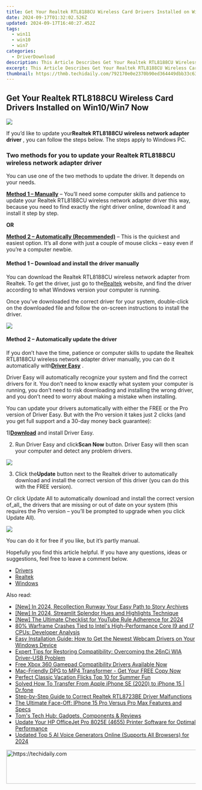 ```yaml
---
title: Get Your Realtek RTL8188CU Wireless Card Drivers Installed on Win10/Win7 Now!
date: 2024-09-17T01:32:02.526Z
updated: 2024-09-17T16:40:27.452Z
tags:
  - win11
  - win10
  - win7
categories:
  - DriverDownload
description: This Article Describes Get Your Realtek RTL8188CU Wireless Card Drivers Installed on Win10/Win7 Now!
excerpt: This Article Describes Get Your Realtek RTL8188CU Wireless Card Drivers Installed on Win10/Win7 Now!
thumbnail: https://thmb.techidaily.com/792170e0e2370b90ed364449dbb33c6317a0c77d0146e2f6b1baa308caf64e32.jpg
---
```


## Get Your Realtek RTL8188CU Wireless Card Drivers Installed on Win10/Win7 Now

![](https://images.drivereasy.com/wp-content/uploads/2019/05/image-601.png)

 If you’d like to update your**Realtek RTL8188CU wireless network adapter driver** , you can follow the steps below. The steps apply to Windows PC.  

### Two methods for you to update your Realtek RTL8188CU wireless network adapter driver

 You can use one of the two methods to update the driver. It depends on your needs.  

[**Method 1 – Manually**](https://tools.techidaily.com/drivereasy/download/) – You’ll need some computer skills and patience to update your Realtek RTL8188CU wireless network adapter driver this way, because you need to find exactly the right driver online, download it and install it step by step.

**OR**

[**Method 2 – Automatically (Recommended)**](https://www.drivereasy.com/knowledge/download-realtek-rtl8188cu-wireless-network-adapter-driver-for-windows-10-7/#method2)  – This is the quickest and easiest option. It’s all done with just a couple of mouse clicks – easy even if you’re a computer newbie.

#### Method 1 – Download and install the driver manually

 You can download the Realtek RTL8188CU wireless network adapter from Realtek. To get the driver, just go to the[Realtek](http://www.realtek.com/downloads/) website, and find the driver according to what Windows version your computer is running.

 Once you’ve downloaded the correct driver for your system, double-click on the downloaded file and follow the on-screen instructions to install the driver.

![](https://images.drivereasy.com/wp-content/uploads/2019/05/image-598.png)

#### Method 2 – Automatically update the driver

 If you don’t have the time, patience or computer skills to update the Realtek RTL8188CU wireless network adapter driver manually, you can do it automatically with[**Driver Easy**](https://tools.techidaily.com/drivereasy/download/) .

 Driver Easy will automatically recognize your system and find the correct drivers for it. You don’t need to know exactly what system your computer is running, you don’t need to risk downloading and installing the wrong driver, and you don’t need to worry about making a mistake when installing.

 You can update your drivers automatically with either the FREE or the Pro version of Driver Easy. But with the Pro version it takes just 2 clicks (and you get full support and a 30-day money back guarantee):

 1)[**Download**](https://tools.techidaily.com/drivereasy/download/) and install Driver Easy.

 2) Run Driver Easy and click**Scan Now** button. Driver Easy will then scan your computer and detect any problem drivers.

![](https://images.drivereasy.com/wp-content/uploads/2019/05/image-599.png)

 3) Click the**Update** button next to the Realtek driver to automatically download and install the correct version of this driver (you can do this with the FREE version).

 Or click Update All to automatically download and install the correct version of_all_ the drivers that are missing or out of date on your system (this requires the Pro version – you’ll be prompted to upgrade when you click Update All).

![](https://images.drivereasy.com/wp-content/uploads/2019/05/image-611.png)

 You can do it for free if you like, but it’s partly manual.

 Hopefully you find this article helpful. If you have any questions, ideas or suggestions, feel free to leave a comment below.

* [Drivers](https://tools.techidaily.com/drivereasy/download/)
* [Realtek](https://tools.techidaily.com/drivereasy/download/)
* [Windows](https://tools.techidaily.com/drivereasy/download/)

<ins class="adsbygoogle"
     style="display:block"
     data-ad-format="autorelaxed"
     data-ad-client="ca-pub-7571918770474297"
     data-ad-slot="1223367746"></ins>

<ins class="adsbygoogle"
     style="display:block"
     data-ad-client="ca-pub-7571918770474297"
     data-ad-slot="8358498916"
     data-ad-format="auto"
     data-full-width-responsive="true"></ins>

<span class="atpl-alsoreadstyle">Also read:</span>
<div><ul>
<li><a href="https://facebook-video-content.techidaily.com/new-in-2024-recollection-runway-your-easy-path-to-story-archives/"><u>[New] In 2024, Recollection Runway Your Easy Path to Story Archives</u></a></li>
<li><a href="https://youtube-docs.techidaily.com/n-2024-streamlit-splendor-hues-and-highlights-technique/"><u>[New] In 2024, Streamlit Splendor Hues and Highlights Technique</u></a></li>
<li><a href="https://youtube-zero.techidaily.com/he-ultimate-checklist-for-youtube-rule-adherence-for-2024/"><u>[New] The Ultimate Checklist for YouTube Rule Adherence for 2024</u></a></li>
<li><a href="https://hardware-updates.techidaily.com/80-warframe-crashes-tied-to-intels-high-performance-core-i9-and-i7-cpus-developer-analysis/"><u>80% Warframe Crashes Tied to Intel's High-Performance Core I9 and I7 CPUs: Developer Analysis</u></a></li>
<li><a href="https://hardware-updates.techidaily.com/easy-installation-guide-how-to-get-the-newest-webcam-drivers-on-your-windows-device/"><u>Easy Installation Guide: How to Get the Newest Webcam Drivers on Your Windows Device</u></a></li>
<li><a href="https://hardware-updates.techidaily.com/expert-tips-for-restoring-compatibility-overcoming-the-26nci-wia-driver-usb-problem/"><u>Expert Tips for Restoring Compatibility: Overcoming the 26nCi WIA Driver-USB Problem</u></a></li>
<li><a href="https://hardware-updates.techidaily.com/free-xbox-360-gamepad-compatibility-drivers-available-now/"><u>Free Xbox 360 Gamepad Compatibility Drivers Available Now</u></a></li>
<li><a href="https://media-tips.techidaily.com/mac-friendly-dpg-to-mp4-transformer-get-your-free-copy-now/"><u>Mac-Friendly DPG to MP4 Transformer - Get Your FREE Copy Now</u></a></li>
<li><a href="https://fox-blue.techidaily.com/perfect-classic-vacation-flicks-top-10-for-summer-fun/"><u>Perfect Classic Vacation Flicks Top 10 for Summer Fun</u></a></li>
<li><a href="https://iphone-transfer.techidaily.com/solved-how-to-transfer-from-apple-iphone-se-2020-to-iphone-15-drfone-by-drfone-transfer-from-ios/"><u>Solved How To Transfer From Apple iPhone SE (2020) to iPhone 15 | Dr.fone</u></a></li>
<li><a href="https://hardware-updates.techidaily.com/step-by-step-guide-to-correct-realtek-rtl8723be-driver-malfunctions/"><u>Step-by-Step Guide to Correct Realtek RTL8723BE Driver Malfunctions</u></a></li>
<li><a href="https://technical-tips.techidaily.com/the-ultimate-face-off-iphone-15-pro-versus-pro-max-features-and-specs/"><u>The Ultimate Face-Off: IPhone 15 Pro Versus Pro Max Features and Specs</u></a></li>
<li><a href="https://hardware-reviews.techidaily.com/toms-tech-hub-gadgets-components-and-reviews/"><u>Tom's Tech Hub: Gadgets, Components & Reviews</u></a></li>
<li><a href="https://hardware-updates.techidaily.com/update-your-hp-officejet-pro-8025e-4655-printer-software-for-optimal-performance/"><u>Update Your HP OfficeJet Pro 8025E (4655) Printer Software for Optimal Performance</u></a></li>
<li><a href="https://ai-voice.techidaily.com/updated-top-5-ai-voice-generators-online-supports-all-browsers-for-2024/"><u>Updated Top 5 AI Voice Generators Online (Supports All Browsers) for 2024</u></a></li>
</ul></div>

<!-- affiliate ads begin -->
<a href="https://appsumo.8odi.net/c/5597632/2151872/7443" target="_top" id="2151872">
  <img src="//a.impactradius-go.com/display-ad/7443-2151872" border="0" alt="https://techidaily.com" width="728" height="90"/>
</a>
<img height="0" width="0" src="https://appsumo.8odi.net/i/5597632/2151872/7443" style="position:absolute;visibility:hidden;" border="0" />
<!-- affiliate ads end -->

